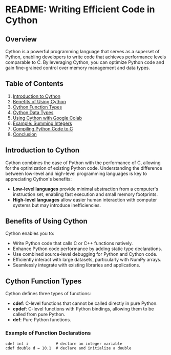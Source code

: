 # README: Writing Efficient Code in Cython

## Overview
Cython is a powerful programming language that serves as a superset of Python, enabling developers to write code that achieves performance levels comparable to C. By leveraging Cython, you can optimize Python code and gain fine-grained control over memory management and data types.

## Table of Contents
1. [Introduction to Cython](#introduction-to-cython)
2. [Benefits of Using Cython](#benefits-of-using-cython)
3. [Cython Function Types](#cython-function-types)
4. [Cython Data Types](#cython-data-types)
5. [Using Cython with Google Colab](#using-cython-with-google-colab)
6. [Example: Summing Integers](#example-summing-integers)
7. [Compiling Python Code to C](#compiling-python-code-to-c)
8. [Conclusion](#conclusion)

## Introduction to Cython
Cython combines the ease of Python with the performance of C, allowing for the optimization of existing Python code. Understanding the difference between low-level and high-level programming languages is key to appreciating Cython's benefits:
- **Low-level languages** provide minimal abstraction from a computer's instruction set, enabling fast execution and small memory footprints.
- **High-level languages** allow easier human interaction with computer systems but may introduce inefficiencies.

## Benefits of Using Cython
Cython enables you to:
- Write Python code that calls C or C++ functions natively.
- Enhance Python code performance by adding static type declarations.
- Use combined source-level debugging for Python and Cython code.
- Efficiently interact with large datasets, particularly with NumPy arrays.
- Seamlessly integrate with existing libraries and applications.

## Cython Function Types
Cython defines three types of functions:
- **cdef**: C-level functions that cannot be called directly in pure Python.
- **cpdef**: C-level functions with Python bindings, allowing them to be called from pure Python.
- **def**: Pure Python functions.

### Example of Function Declarations
```cython
cdef int i            # declare an integer variable
cdef double d = 10.1  # declare and initialize a double


